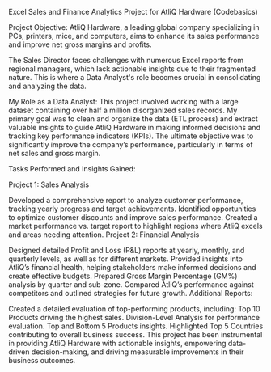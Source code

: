 Excel Sales and Finance Analytics Project for AtliQ Hardware (Codebasics)

Project Objective:
AtliQ Hardware, a leading global company specializing in PCs, printers, mice, and computers, aims to enhance its sales performance and improve net gross margins and profits.

The Sales Director faces challenges with numerous Excel reports from regional managers, which lack actionable insights due to their fragmented nature. This is where a Data Analyst's role becomes crucial in consolidating and analyzing the data.

My Role as a Data Analyst:
This project involved working with a large dataset containing over half a million disorganized sales records. My primary goal was to clean and organize the data (ETL process) and extract valuable insights to guide AtliQ Hardware in making informed decisions and tracking key performance indicators (KPIs). The ultimate objective was to significantly improve the company’s performance, particularly in terms of net sales and gross margin.

Tasks Performed and Insights Gained:

Project 1: Sales Analysis

Developed a comprehensive report to analyze customer performance, tracking yearly progress and target achievements.
Identified opportunities to optimize customer discounts and improve sales performance.
Created a market performance vs. target report to highlight regions where AtliQ excels and areas needing attention.
Project 2: Financial Analysis

Designed detailed Profit and Loss (P&L) reports at yearly, monthly, and quarterly levels, as well as for different markets.
Provided insights into AtliQ’s financial health, helping stakeholders make informed decisions and create effective budgets.
Prepared Gross Margin Percentage (GM%) analysis by quarter and sub-zone.
Compared AtliQ’s performance against competitors and outlined strategies for future growth.
Additional Reports:

Created a detailed evaluation of top-performing products, including:
Top 10 Products driving the highest sales.
Division-Level Analysis for performance evaluation.
Top and Bottom 5 Products insights.
Highlighted Top 5 Countries contributing to overall business success.
This project has been instrumental in providing AtliQ Hardware with actionable insights, empowering data-driven decision-making, and driving measurable improvements in their business outcomes.

